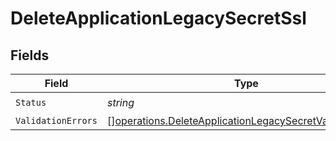 # DeleteApplicationLegacySecretSsl


## Fields

| Field                                                                                                                                | Type                                                                                                                                 | Required                                                                                                                             | Description                                                                                                                          |
| ------------------------------------------------------------------------------------------------------------------------------------ | ------------------------------------------------------------------------------------------------------------------------------------ | ------------------------------------------------------------------------------------------------------------------------------------ | ------------------------------------------------------------------------------------------------------------------------------------ |
| `Status`                                                                                                                             | *string*                                                                                                                             | :heavy_check_mark:                                                                                                                   | N/A                                                                                                                                  |
| `ValidationErrors`                                                                                                                   | [][operations.DeleteApplicationLegacySecretValidationError](../../models/operations/deleteapplicationlegacysecretvalidationerror.md) | :heavy_minus_sign:                                                                                                                   | N/A                                                                                                                                  |